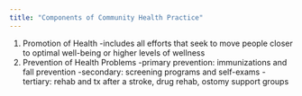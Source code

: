 ```yaml
---
title: "Components of Community Health Practice"
---
```

1) Promotion of Health
-includes all efforts that seek to move people closer to optimal well-being or higher levels of wellness
2) Prevention of Health Problems
-primary prevention: immunizations and fall prevention
-secondary: screening programs and self-exams
-tertiary: rehab and tx after a stroke, drug rehab, ostomy support groups

